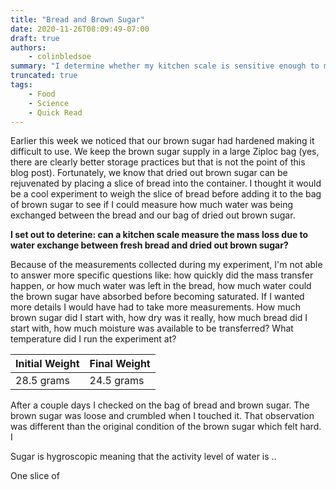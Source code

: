 ```yaml
---
title: "Bread and Brown Sugar"
date: 2020-11-26T08:09:49-07:00
draft: true
authors:
    - colinbledsoe
summary: "I determine whether my kitchen scale is sensitive enough to measure the moisture content of sliced bread."
truncated: true
tags:
    - Food
    - Science
    - Quick Read
---
```


Earlier this week we noticed that our brown sugar had hardened making it difficult to use. We keep the brown sugar supply in a large Ziploc bag (yes, there are clearly better storage practices but that is not the point of this blog post). Fortunately, we know that dried out brown sugar can be rejuvenated by placing a slice of bread into the container. I thought it would be a cool experiment to weigh the slice of bread before adding it to the bag of brown sugar to see if I could measure how much water was being exchanged between the bread and our bag of dried out brown sugar.


**I set out to deterine: can a kitchen scale measure the mass loss due to water exchange between fresh bread and dried out brown sugar?** 

Because of the measurements collected during my experiment, I'm not able to answer more specific questions like: how quickly did the mass transfer happen, or how much water was left in the bread, how much water could the brown sugar have absorbed before becoming saturated. If I wanted more details I would have had to take more measurements. How much brown sugar did I start with, how dry was it really, how much bread did I start with, how much moisture was available to be transferred? What temperature did I run the experiment at?

| Initial Weight  | Final Weight |
| ----- | --- |
| 28.5 grams   | 24.5 grams  |

After a couple days I checked on the bag of bread and brown sugar. The brown sugar was loose and crumbled when I touched it. That observation was different than the original condition of the brown sugar which felt hard. I  

Sugar is hygroscopic meaning that the activity level of water is ..

One slice of 


